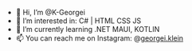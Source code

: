 - 👋 Hi, I’m @K-Georgei
- 👀 I’m interested in: C# | HTML CSS JS
- 🌱 I’m currently learning .NET MAUI, KOTLIN
- 📫 You can reach me on Instagram: @[georgei.klein](https://www.instagram.com/georgei.klein/)
